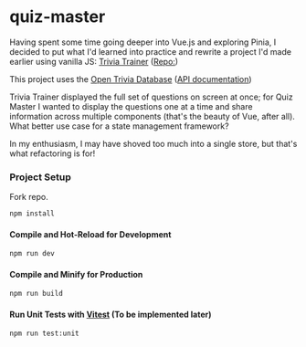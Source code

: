 # quiz-master

Having spent some time going deeper into Vue.js and exploring Pinia, I decided to put what I'd learned into practice and rewrite a project I'd made earlier using vanilla JS: [Trivia Trainer](https://nbarnabee.github.io/api_projects/trivia_trainer/) ([Repo:](https://github.com/nbarnabee/api_projects/tree/main/trivia_trainer))

This project uses the [Open Trivia Database](https://opentdb.com/) ([API documentation](https://opentdb.com/api_config.php))

Trivia Trainer displayed the full set of questions on screen at once; for Quiz Master I wanted to display the questions one at a time and share information across multiple components (that's the beauty of Vue, after all). What better use case for a state management framework?

In my enthusiasm, I may have shoved too much into a single store, but that's what refactoring is for!

### Project Setup

Fork repo.

```sh
npm install
```

#### Compile and Hot-Reload for Development

```sh
npm run dev
```

#### Compile and Minify for Production

```sh
npm run build
```

#### Run Unit Tests with [Vitest](https://vitest.dev/) (To be implemented later)

```sh
npm run test:unit
```
